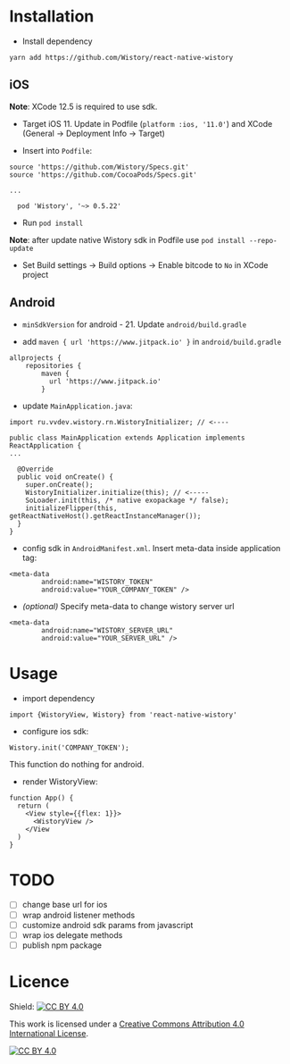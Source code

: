# Installation 

- Install dependency
 
`yarn add https://github.com/Wistory/react-native-wistory`

## iOS

**Note**: XCode 12.5 is required to use sdk.

- Target iOS 11. Update in Podfile (`platform :ios, '11.0'`) and XCode (General -> Deployment Info -> Target)

- Insert into `Podfile`:

```
source 'https://github.com/Wistory/Specs.git'
source 'https://github.com/CocoaPods/Specs.git'

...

  pod 'Wistory', '~> 0.5.22'

```

- Run `pod install`

**Note**: after update native Wistory sdk in Podfile use `pod install --repo-update`

- Set Build settings -> Build options -> Enable bitcode to `No` in XCode project

## Android

- `minSdkVersion` for android - 21. Update `android/build.gradle`

- add `maven { url 'https://www.jitpack.io' }` in `android/build.gradle`
```
allprojects {
    repositories {
        maven {
          url 'https://www.jitpack.io'
        }
```

- update `MainApplication.java`:

```
import ru.vvdev.wistory.rn.WistoryInitializer; // <----

public class MainApplication extends Application implements ReactApplication {
...

  @Override
  public void onCreate() {
    super.onCreate();
    WistoryInitializer.initialize(this); // <-----
    SoLoader.init(this, /* native exopackage */ false);
    initializeFlipper(this, getReactNativeHost().getReactInstanceManager());
  }
}
```

- config sdk in `AndroidManifest.xml`. Insert meta-data inside application tag:

```
<meta-data
        android:name="WISTORY_TOKEN"
        android:value="YOUR_COMPANY_TOKEN" />
```

- _(optional)_ Specify meta-data to change wistory server url

```
<meta-data
        android:name="WISTORY_SERVER_URL"
        android:value="YOUR_SERVER_URL" />
```

# Usage

- import dependency

`import {WistoryView, Wistory} from 'react-native-wistory'`
- configure ios sdk:
```
Wistory.init('COMPANY_TOKEN');
```
This function do nothing for android.

- render WistoryView:
```
function App() {
  return (
    <View style={{flex: 1}}>
      <WistoryView />
    </View
  )
}
```

# TODO

- [ ] change base url for ios
- [ ] wrap android listener methods
- [ ] customize android sdk params from javascript
- [ ] wrap ios delegate methods
- [ ] publish npm package

# Licence
Shield: [![CC BY 4.0][cc-by-shield]][cc-by]

This work is licensed under a
[Creative Commons Attribution 4.0 International License][cc-by].

[![CC BY 4.0][cc-by-image]][cc-by]

[cc-by]: http://creativecommons.org/licenses/by/4.0/
[cc-by-image]: https://i.creativecommons.org/l/by/4.0/88x31.png
[cc-by-shield]: https://img.shields.io/badge/License-CC%20BY%204.0-lightgrey.svg
